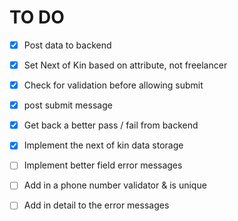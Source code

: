 # TO DO

- [x] Post data to backend
- [x] Set Next of Kin based on attribute, not freelancer

- [x] Check for validation before allowing submit
- [x] post submit message

- [x] Get back a better pass / fail from backend
- [x] Implement the next of kin data storage

- [ ] Implement better field error messages
- [ ] Add in a phone number validator & is unique

- [ ] Add in detail to the error messages
